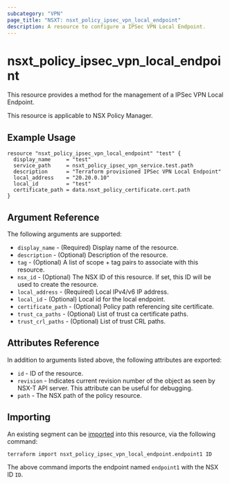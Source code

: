 ```yaml
---
subcategory: "VPN"
page_title: "NSXT: nsxt_policy_ipsec_vpn_local_endpoint"
description: A resource to configure a IPSec VPN Local Endpoint.
---
```

# nsxt_policy_ipsec_vpn_local_endpoint

This resource provides a method for the management of a IPSec VPN Local Endpoint.

This resource is applicable to NSX Policy Manager.

## Example Usage

```hcl
resource "nsxt_policy_ipsec_vpn_local_endpoint" "test" {
  display_name     = "test"
  service_path     = nsxt_policy_ipsec_vpn_service.test.path
  description      = "Terraform provisioned IPSec VPN Local Endpoint"
  local_address    = "20.20.0.10"
  local_id         = "test"
  certificate_path = data.nsxt_policy_certificate.cert.path
}
```

## Argument Reference

The following arguments are supported:

* `display_name` - (Required) Display name of the resource.
* `description` - (Optional) Description of the resource.
* `tag` - (Optional) A list of scope + tag pairs to associate with this resource.
* `nsx_id` - (Optional) The NSX ID of this resource. If set, this ID will be used to create the resource.
* `local_address` - (Required) Local IPv4/v6 IP address.
* `local_id` - (Optional) Local id for the local endpoint.
* `certificate_path` - (Optional) Policy path referencing site certificate.
* `trust_ca_paths` - (Optional) List of trust ca certificate paths.
* `trust_crl_paths` - (Optional) List of trust CRL paths.

## Attributes Reference

In addition to arguments listed above, the following attributes are exported:

* `id` - ID of the resource.
* `revision` - Indicates current revision number of the object as seen by NSX-T API server. This attribute can be useful for debugging.
* `path` - The NSX path of the policy resource.

## Importing

An existing segment can be [imported][docs-import] into this resource, via the following command:

[docs-import]: https://developer.hashicorp.com/terraform/cli/import

```shell
terraform import nsxt_policy_ipsec_vpn_local_endpoint.endpoint1 ID
```

The above command imports the endpoint named `endpoint1` with the NSX ID `ID`.
